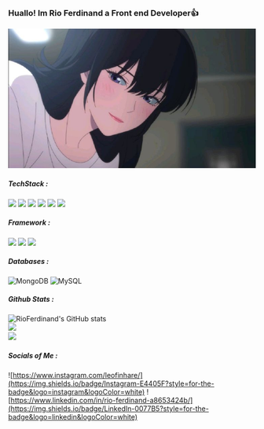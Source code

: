 ### Huallo! Im Rio Ferdinand a Front end Developer👍

![LiShiya](img/github-background.jpeg)

<!--
**RioFerdinand/RioFerdinand** is a ✨ _special_ ✨ repository because its `README.md` (this file) appears on your GitHub profile.

Here are some ideas to get you started:

- 🔭 I’m currently working on ...
- 🌱 I’m currently learning ...
- 👯 I’m looking to collaborate on ...
- 🤔 I’m looking for help with ...
- 💬 Ask me about ...
- 📫 How to reach me: ...
- 😄 Pronouns: ...
- ⚡ Fun fact: ...
-->
##### TechStack :

<img src="https://img.shields.io/badge/C-00599C?style=for-the-badge&logo=c&logoColor=white" /> <img src="https://img.shields.io/badge/C%2B%2B-00599C?style=for-the-badge&logo=c%2B%2B&logoColor=white" /> <img src="https://img.shields.io/badge/CSS3-1572B6?style=for-the-badge&logo=css3&logoColor=white" /> <img src="https://img.shields.io/badge/HTML5-E34F26?style=for-the-badge&logo=html5&logoColor=white" /> <img src="https://img.shields.io/badge/JavaScript-323330?style=for-the-badge&logo=javascript&logoColor=F7DF1E" /> <img src="https://img.shields.io/badge/Python-FFD43B?style=for-the-badge&logo=python&logoColor=blue" />

##### Framework :
<img src="https://img.shields.io/badge/Bootstrap-563D7C?style=for-the-badge&logo=bootstrap&logoColor=white" /> <img src="https://img.shields.io/badge/Express%20js-000000?style=for-the-badge&logo=express&logoColor=white" /> <img src="https://img.shields.io/badge/Laravel-FF2D20?style=for-the-badge&logo=laravel&logoColor=white" />

##### Databases :
![MongoDB](https://img.shields.io/badge/MongoDB-%234ea94b.svg?style=for-the-badge&logo=mongodb&logoColor=white) ![MySQL](https://img.shields.io/badge/mysql-4479A1.svg?style=for-the-badge&logo=mysql&logoColor=white)

##### Github Stats :
![RioFerdinand's GitHub stats](https://github-readme-stats.vercel.app/api?username=RioFerdinand&show_icons=true&theme=tokyonight)<br>
![](https://nirzak-streak-stats.vercel.app/?user=RioFerdinand&theme=tokyonight&hide_border=false)<br>
![](https://github-readme-stats.vercel.app/api/top-langs/?username=RioFerdinand&theme=tokyonight&hide_border=false&include_all_commits=true&count_private=false&layout=compact)

##### Socials of Me :
![https://www.instagram.com/leofinhare/](https://img.shields.io/badge/Instagram-E4405F?style=for-the-badge&logo=instagram&logoColor=white) ![https://www.linkedin.com/in/rio-ferdinand-a8653424b/](https://img.shields.io/badge/LinkedIn-0077B5?style=for-the-badge&logo=linkedin&logoColor=white)